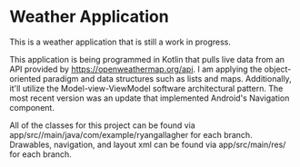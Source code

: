 # Weather Application
This is a weather application that is still a work in progress. 

This application is being programmed in Kotlin that pulls live data from an API provided by https://openweathermap.org/api. I am applying the object-oriented paradigm and data structures such as lists and maps. Additionally, it'll utilize the Model-view-ViewModel software architectural pattern. The most recent version was an update that implemented Android's Navigation component.

All of the classes for this project can be found via app/src//main/java/com/example/ryangallagher for each branch. Drawables, navigation, and layout xml can be found via app/src/main/res/ for each branch. 
